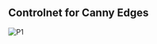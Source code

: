 ## Controlnet for Canny Edges
![P1](https://github.com/anilbhatt1/Deeplearning-EVA8-Phase1/blob/master/Controlnet-canny/images/P1.png)
